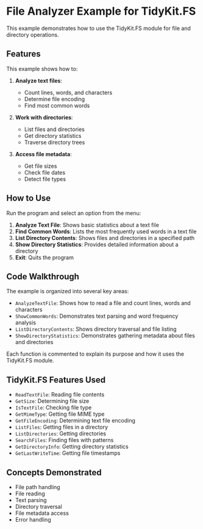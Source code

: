 # File Analyzer Example for TidyKit.FS

This example demonstrates how to use the TidyKit.FS module for file and directory operations.

## Features

This example shows how to:

1. **Analyze text files**:
   - Count lines, words, and characters
   - Determine file encoding
   - Find most common words

2. **Work with directories**:
   - List files and directories
   - Get directory statistics
   - Traverse directory trees

3. **Access file metadata**:
   - Get file sizes
   - Check file dates
   - Detect file types

## How to Use

Run the program and select an option from the menu:

1. **Analyze Text File**: Shows basic statistics about a text file
2. **Find Common Words**: Lists the most frequently used words in a text file
3. **List Directory Contents**: Shows files and directories in a specified path
4. **Show Directory Statistics**: Provides detailed information about a directory
0. **Exit**: Quits the program

## Code Walkthrough

The example is organized into several key areas:

- `AnalyzeTextFile`: Shows how to read a file and count lines, words and characters
- `ShowCommonWords`: Demonstrates text parsing and word frequency analysis
- `ListDirectoryContents`: Shows directory traversal and file listing
- `ShowDirectoryStatistics`: Demonstrates gathering metadata about files and directories

Each function is commented to explain its purpose and how it uses the TidyKit.FS module.

## TidyKit.FS Features Used

- `ReadTextFile`: Reading file contents
- `GetSize`: Determining file size
- `IsTextFile`: Checking file type
- `GetMimeType`: Getting file MIME type
- `GetFileEncoding`: Determining text file encoding
- `ListFiles`: Getting files in a directory
- `ListDirectories`: Getting directories
- `SearchFiles`: Finding files with patterns
- `GetDirectoryInfo`: Getting directory statistics
- `GetLastWriteTime`: Getting file timestamps

## Concepts Demonstrated

- File path handling
- File reading
- Text parsing
- Directory traversal
- File metadata access
- Error handling
